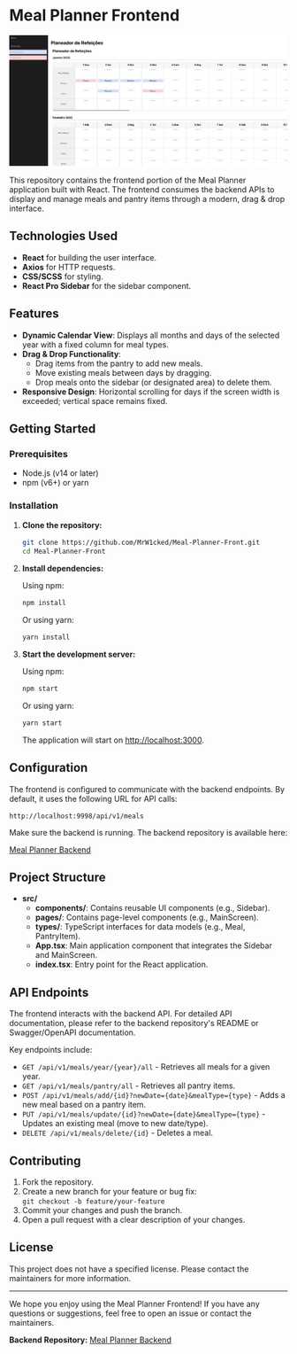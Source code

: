 # Meal Planner Frontend

![Screenshot](src/images/FrontImage.png)

This repository contains the frontend portion of the Meal Planner application built with React. The frontend consumes the backend APIs to display and manage meals and pantry items through a modern, drag & drop interface.

## Technologies Used

- **React** for building the user interface.
- **Axios** for HTTP requests.
- **CSS/SCSS** for styling.
- **React Pro Sidebar** for the sidebar component.

## Features

- **Dynamic Calendar View**: Displays all months and days of the selected year with a fixed column for meal types.
- **Drag & Drop Functionality**:
  - Drag items from the pantry to add new meals.
  - Move existing meals between days by dragging.
  - Drop meals onto the sidebar (or designated area) to delete them.
- **Responsive Design**: Horizontal scrolling for days if the screen width is exceeded; vertical space remains fixed.

## Getting Started

### Prerequisites

- Node.js (v14 or later)
- npm (v6+) or yarn

### Installation

1. **Clone the repository:**

   ```bash
   git clone https://github.com/MrW1cked/Meal-Planner-Front.git
   cd Meal-Planner-Front
   ```

2. **Install dependencies:**

   Using npm:

   ```bash
   npm install
   ```

   Or using yarn:

   ```bash
   yarn install
   ```

3. **Start the development server:**

   Using npm:

   ```bash
   npm start
   ```

   Or using yarn:

   ```bash
   yarn start
   ```

   The application will start on [http://localhost:3000](http://localhost:3000).

## Configuration

The frontend is configured to communicate with the backend endpoints. By default, it uses the following URL for API calls:

```
http://localhost:9998/api/v1/meals
```

Make sure the backend is running. The backend repository is available here:

[Meal Planner Backend](https://github.com/MrW1cked/Meal-Planner-Back.git)

## Project Structure

- **src/**
  - **components/**: Contains reusable UI components (e.g., Sidebar).
  - **pages/**: Contains page-level components (e.g., MainScreen).
  - **types/**: TypeScript interfaces for data models (e.g., Meal, PantryItem).
  - **App.tsx**: Main application component that integrates the Sidebar and MainScreen.
  - **index.tsx**: Entry point for the React application.

## API Endpoints

The frontend interacts with the backend API. For detailed API documentation, please refer to the backend repository's README or Swagger/OpenAPI documentation.

Key endpoints include:

- `GET /api/v1/meals/year/{year}/all` - Retrieves all meals for a given year.
- `GET /api/v1/meals/pantry/all` - Retrieves all pantry items.
- `POST /api/v1/meals/add/{id}?newDate={date}&mealType={type}` - Adds a new meal based on a pantry item.
- `PUT /api/v1/meals/update/{id}?newDate={date}&mealType={type}` - Updates an existing meal (move to new date/type).
- `DELETE /api/v1/meals/delete/{id}` - Deletes a meal.

## Contributing

1. Fork the repository.
2. Create a new branch for your feature or bug fix:  
   `git checkout -b feature/your-feature`
3. Commit your changes and push the branch.
4. Open a pull request with a clear description of your changes.

## License

This project does not have a specified license. Please contact the maintainers for more information.

---

We hope you enjoy using the Meal Planner Frontend! If you have any questions or suggestions, feel free to open an issue or contact the maintainers.

**Backend Repository:** [Meal Planner Backend](https://github.com/MrW1cked/Meal-Planner-Back.git)

